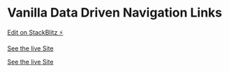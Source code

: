 # Vanilla Data Driven Navigation Links

[Edit on StackBlitz ⚡️](https://stackblitz.com/edit/web-platform-4xr7wm)

[See the live Site](https://stackblitz.com/edit/web-platform-4xr7wm?file=script.js)

[See the live Site](https://stackblitz.com/edit/web-platform-4xr7wm?file=script.js)

